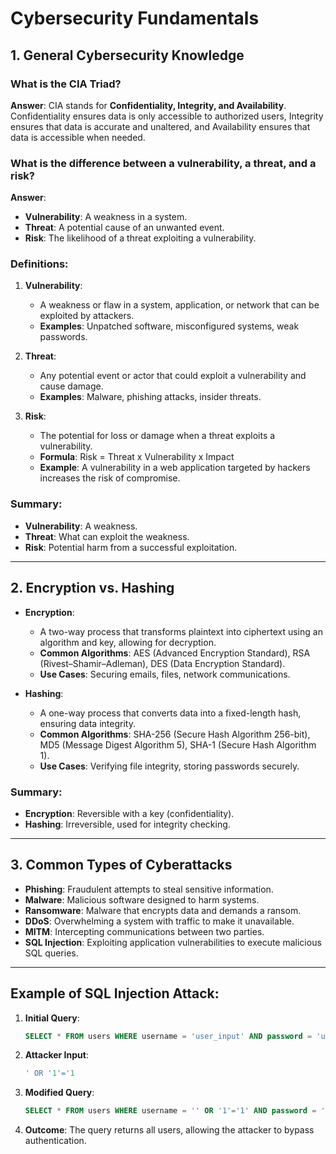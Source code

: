 # Cybersecurity Fundamentals

## 1. General Cybersecurity Knowledge

### What is the CIA Triad?
**Answer**: CIA stands for **Confidentiality, Integrity, and Availability**. Confidentiality ensures data is only accessible to authorized users, Integrity ensures that data is accurate and unaltered, and Availability ensures that data is accessible when needed.

### What is the difference between a vulnerability, a threat, and a risk?
**Answer**: 
- **Vulnerability**: A weakness in a system.
- **Threat**: A potential cause of an unwanted event.
- **Risk**: The likelihood of a threat exploiting a vulnerability.

### Definitions:

1. **Vulnerability**:
   - A weakness or flaw in a system, application, or network that can be exploited by attackers.
   - **Examples**: Unpatched software, misconfigured systems, weak passwords.

2. **Threat**:
   - Any potential event or actor that could exploit a vulnerability and cause damage.
   - **Examples**: Malware, phishing attacks, insider threats.

3. **Risk**:
   - The potential for loss or damage when a threat exploits a vulnerability.
   - **Formula**: Risk = Threat x Vulnerability x Impact
   - **Example**: A vulnerability in a web application targeted by hackers increases the risk of compromise.

### Summary:
- **Vulnerability**: A weakness.
- **Threat**: What can exploit the weakness.
- **Risk**: Potential harm from a successful exploitation.

---

## 2. Encryption vs. Hashing

- **Encryption**:
  - A two-way process that transforms plaintext into ciphertext using an algorithm and key, allowing for decryption.
  - **Common Algorithms**: AES (Advanced Encryption Standard), RSA (Rivest–Shamir–Adleman), DES (Data Encryption Standard).
  - **Use Cases**: Securing emails, files, network communications.

- **Hashing**:
  - A one-way process that converts data into a fixed-length hash, ensuring data integrity.
  - **Common Algorithms**: SHA-256 (Secure Hash Algorithm 256-bit), MD5 (Message Digest Algorithm 5), SHA-1 (Secure Hash Algorithm 1).
  - **Use Cases**: Verifying file integrity, storing passwords securely.

### Summary:
- **Encryption**: Reversible with a key (confidentiality).
- **Hashing**: Irreversible, used for integrity checking.

---

## 3. Common Types of Cyberattacks
- **Phishing**: Fraudulent attempts to steal sensitive information.
- **Malware**: Malicious software designed to harm systems.
- **Ransomware**: Malware that encrypts data and demands a ransom.
- **DDoS**: Overwhelming a system with traffic to make it unavailable.
- **MITM**: Intercepting communications between two parties.
- **SQL Injection**: Exploiting application vulnerabilities to execute malicious SQL queries.

---

## Example of SQL Injection Attack:
1. **Initial Query**:
   ```sql
   SELECT * FROM users WHERE username = 'user_input' AND password = 'user_input';

2. **Attacker Input**:
   ```sql
   ' OR '1'='1
   ```
3. **Modified Query**:
   ```sql
   SELECT * FROM users WHERE username = '' OR '1'='1' AND password = '';
   ```
4. **Outcome**: The query returns all users, allowing the attacker to bypass authentication.
```
